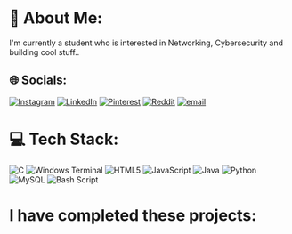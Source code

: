 # 💫 About Me:
I'm currently a student who is interested in Networking, Cybersecurity and building cool stuff..


## 🌐 Socials:

[![Instagram](https://img.shields.io/badge/Instagram-%23E4405F.svg?logo=Instagram&logoColor=white)](https://instagram.com/urs.iyad) [![LinkedIn](https://img.shields.io/badge/LinkedIn-%230077B5.svg?logo=linkedin&logoColor=white)](https://linkedin.com/in/sheikhiyadksa) [![Pinterest](https://img.shields.io/badge/Pinterest-%23E60023.svg?logo=Pinterest&logoColor=white)](https://pinterest.com/youred_) [![Reddit](https://img.shields.io/badge/Reddit-%23FF4500.svg?logo=Reddit&logoColor=white)](https://reddit.com/user/ITzMeDonTCry) [![email](https://img.shields.io/badge/Email-D14836?logo=gmail&logoColor=white)](mailto:sheikhiyad60@gmail.com) 

# 💻 Tech Stack:
![C](https://img.shields.io/badge/c-%2300599C.svg?style=for-the-badge&logo=c&logoColor=white) ![Windows Terminal](https://img.shields.io/badge/Windows%20Terminal-%234D4D4D.svg?style=for-the-badge&logo=windows-terminal&logoColor=white) ![HTML5](https://img.shields.io/badge/html5-%23E34F26.svg?style=for-the-badge&logo=html5&logoColor=white) ![JavaScript](https://img.shields.io/badge/javascript-%23323330.svg?style=for-the-badge&logo=javascript&logoColor=%23F7DF1E) ![Java](https://img.shields.io/badge/java-%23ED8B00.svg?style=for-the-badge&logo=openjdk&logoColor=white) ![Python](https://img.shields.io/badge/python-3670A0?style=for-the-badge&logo=python&logoColor=ffdd54) ![MySQL](https://img.shields.io/badge/mysql-4479A1.svg?style=for-the-badge&logo=mysql&logoColor=white) ![Bash Script](https://img.shields.io/badge/bash_script-%23121011.svg?style=for-the-badge&logo=gnu-bash&logoColor=white)




# I have completed these projects: 
